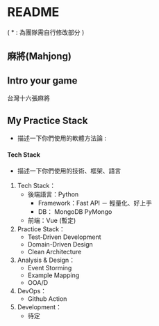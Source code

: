 # README

( \* : 為團隊需自行修改部分 )

## 麻將(Mahjong)

## Intro your game

台灣十六張麻將

## My Practice Stack

*   描述一下你們使用的軟體方法論 :



#### Tech Stack

* 描述一下你們使用的技術、框架、語言&#x20;

1. Tech Stack：
   * 後端語言：Python
     * Framework：Fast API － 輕量化、好上手
     * DB： MongoDB PyMongo
   * 前端：Vue  (暫定)
2. Practice Stack：
   * Test-Driven Development
   * Domain-Driven Design
   * Clean Architecture
3. Analysis & Design：
   * Event Storming
   * Example Mapping
   * OOA/D
4. DevOps：
   * Github Action
5. Development：
   *   待定

